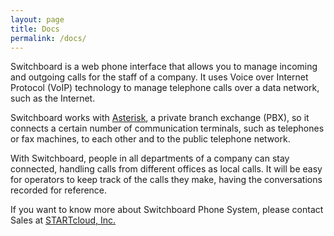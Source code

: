 ```yaml
---
layout: page
title: Docs
permalink: /docs/
---
```


Switchboard is a web phone interface that allows you to manage incoming and outgoing calls for the staff of a company. It uses Voice over Internet Protocol (VoIP) technology to manage telephone calls over a data network, such as the Internet.

Switchboard works with [Asterisk](https://www.asterisk.org/), a private branch exchange (PBX), so it connects a certain number of communication terminals, such as telephones or fax machines, to each other and to the public telephone network.

With Switchboard, people in all departments of a company can stay connected, handling calls from different offices as local calls. It will be easy for operators to keep track of the calls they make, having the conversations recorded for reference.

If you want to know more about Switchboard Phone System, please contact Sales at [STARTcloud, Inc.][startcloud-contactus]

[startcloud-contactus]: https://startcloud.com/contact-us.html
